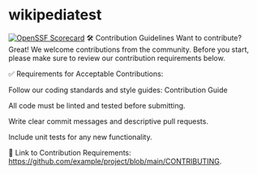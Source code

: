 # wikipediatest
[![OpenSSF Scorecard](htt‌ps://api.securityscorecards.dev/projects/github.com/boetech127/wikipediatest/badge)](htt‌ps://securityscorecards.dev/viewer/?uri=github.com/boetech127/wikipediatest)
🛠 Contribution Guidelines
Want to contribute? Great! We welcome contributions from the community.
Before you start, please make sure to review our contribution requirements below.

✅ Requirements for Acceptable Contributions:

Follow our coding standards and style guides: Contribution Guide

All code must be linted and tested before submitting.

Write clear commit messages and descriptive pull requests.

Include unit tests for any new functionality.

📎 Link to Contribution Requirements:
https://github.com/example/project/blob/main/CONTRIBUTING.
